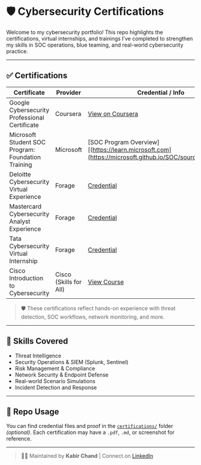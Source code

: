 # 🛡️ Cybersecurity Certifications

Welcome to my cybersecurity portfolio! This repo highlights the certifications, virtual internships, and trainings I’ve completed to strengthen my skills in SOC operations, blue teaming, and real-world cybersecurity practice.

---

## ✅ Certifications

| Certificate                                              | Provider                | Credential / Info                           |
|----------------------------------------------------------|-------------------------|---------------------------------------------|
| Google Cybersecurity Professional Certificate            | Coursera                | [View on Coursera](https://coursera.org)    |
| Microsoft Student SOC Program: Foundation Training       | Microsoft               | [SOC Program Overview][(https://learn.microsoft.com](https://microsoft.github.io/SOC/source/content/#)) |
| Deloitte Cybersecurity Virtual Experience                | Forage                  | [Credential](https://forage.link)           |
| Mastercard Cybersecurity Analyst Experience              | Forage                  | [Credential](https://forage.link)           |
| Tata Cybersecurity Virtual Internship                    | Forage                  | [Credential](https://forage.link)           |
| Cisco Introduction to Cybersecurity                      | Cisco (Skills for All)  | [View Course](https://skillsforall.com)     |

> 🛡️ These certifications reflect hands-on experience with threat detection, SOC workflows, network monitoring, and more.

---

## 🎯 Skills Covered

- Threat Intelligence  
- Security Operations & SIEM (Splunk, Sentinel)  
- Risk Management & Compliance  
- Network Security & Endpoint Defense  
- Real-world Scenario Simulations  
- Incident Detection and Response

---

## 📁 Repo Usage

You can find credential files and proof in the [`certifications/`](./certifications/) folder *(optional)*. Each certification may have a `.pdf`, `.md`, or screenshot for reference.

---

> 👨‍💻 Maintained by **Kabir Chand** | Connect on [LinkedIn](https://www.linkedin.com)

